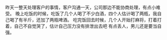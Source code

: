 昨天一整天处理客户的事情，客户沟通一天，公司那边不能协商处理，有点小难受。
晚上吃饭的时候，吃饭了几个人喝了不少白酒，四个人估计喝了两瓶，我自己喝了有半斤，还加了两瓶啤酒。
吃完饭回去时候，几个人开始打麻将，打着打着，自己不自觉哭了，估计自己压力没有排泄出去吧
有点丢人，男儿还是要当自强。